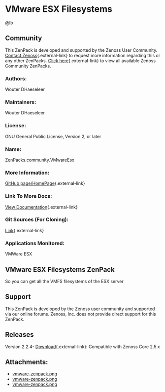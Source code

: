 # VMware ESX Filesystems

@lb[](img/zenpack-vmware-zenpack.png)

## Community

This ZenPack is developed and supported by the Zenoss User Community.
[Contact Zenoss](https://tryit.zenoss.com/zenpack-contact/){.external-link} to
request more information regarding this or any other ZenPacks. [Click here](https://zenoss.com/product/zenpacks?f%5B0%5D=im_field_zenpack_category:1021){.external-link} to
view all available Zenoss Community ZenPacks.

### Authors:

Wouter DHaeseleer

### Maintainers:

Wouter DHaeseleer

### License:

GNU General Public License, Version 2, or later

### Name:

ZenPacks.community.VMwareEsx

### More Information:

[GitHub page/HomePage](http://community.zenoss.org/docs/DOC-3481){.external-link}

### Link To More Docs:

[View Documentation](http://community.zenoss.org/docs/DOC-3481){.external-link}

### Git Sources (For Cloning):

[Link](https://github.com/zenoss/ZenPacks.community.VMwareEsx.git){.external-link}

### Applications Monitored:

VMWare ESX

## VMware ESX Filesystems ZenPack

So you can get all the VMFS filesystems of the ESX server

## Support

This ZenPack is developed by the Zenoss user community and supported via
our online forums. Zenoss, Inc. does not provide direct support for this
ZenPack.

## Releases

Version 2.2.4- [Download](https://storage.googleapis.com/zenpacks/ZenPacks.community.VMwareEsx/2.2.4/ZenPacks.community.VMwareEsx-2.2.4.egg){.external-link}:   Compatible with Zenoss Core 2.5.x

## Attachments:

-   [vmware-zenpack.png](img/zenpack-vmware-zenpack.png)
-   [vmware-zenpack.png](img/zenpack-vmware-zenpack.png)
-   [vmware-zenpack.png](img/zenpack-vmware-zenpack.png)

